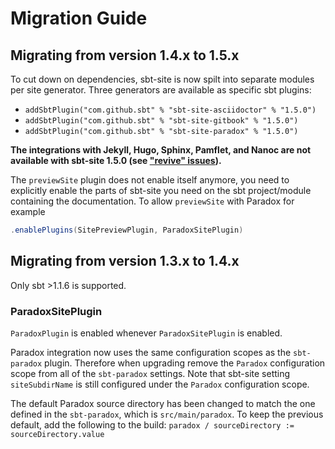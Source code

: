 # Migration Guide

## Migrating from version 1.4.x to 1.5.x

To cut down on dependencies, sbt-site is now spilt into separate modules per site generator. Three generators are available as specific sbt plugins:
* `addSbtPlugin("com.github.sbt" % "sbt-site-asciidoctor" % "1.5.0")`
* `addSbtPlugin("com.github.sbt" % "sbt-site-gitbook" % "1.5.0")`
* `addSbtPlugin("com.github.sbt" % "sbt-site-paradox" % "1.5.0")`

**The integrations with Jekyll, Hugo, Sphinx, Pamflet, and Nanoc are not available with sbt-site 1.5.0 (see ["revive" issues](https://github.com/sbt/sbt-site/issues?q=is%3Aissue+is%3Aopen+sort%3Aupdated-desc+revive)).**

The `previewSite` plugin does not enable itself anymore, you need to explicitly enable the parts of sbt-site you need on the sbt project/module containing the documentation. To allow `previewSite` with Paradox for example
```scala
.enablePlugins(SitePreviewPlugin, ParadoxSitePlugin)
```

## Migrating from version 1.3.x to 1.4.x

Only sbt >1.1.6 is supported.

### ParadoxSitePlugin

`ParadoxPlugin` is enabled whenever `ParadoxSitePlugin` is enabled.

Paradox integration now uses the same configuration scopes as the `sbt-paradox` plugin.
Therefore when upgrading remove the `Paradox` configuration scope from all of the `sbt-paradox` settings.
Note that sbt-site setting `siteSubdirName` is still configured under the `Paradox` configuration scope.

The default Paradox source directory has been changed to match the one defined in the `sbt-paradox`, which is `src/main/paradox`.
To keep the previous default, add the following to the build: `paradox / sourceDirectory := sourceDirectory.value`

[Preprocess]: preprocess.md#substitution
[Jekyll]: generators/jekyll.md
[Sphinx]: generators/sphinx.md
[Pamflet]: generators/pamflet.md
[Nanoc]: generators/nanoc.md
[Asciidoctor]: generators/asciidoctor.md
[Scaladoc]: api-documentation.md#scaladoc
